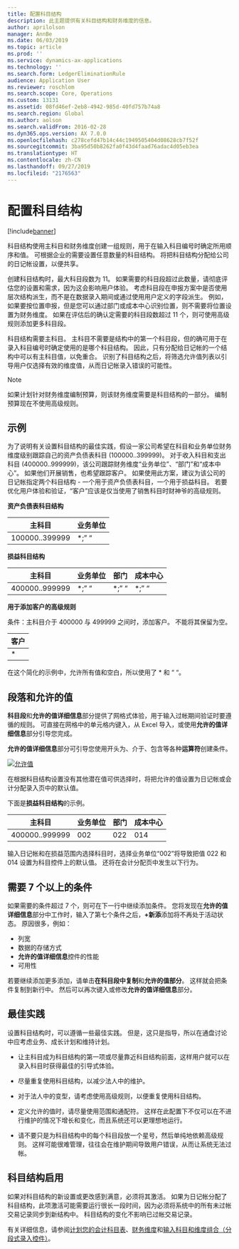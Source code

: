 ```yaml
---
title: 配置科目结构
description: 此主题提供有关科目结构和财务维度的信息。
author: aprilolson
manager: AnnBe
ms.date: 06/03/2019
ms.topic: article
ms.prod: ''
ms.service: dynamics-ax-applications
ms.technology: ''
ms.search.form: LedgerEliminationRule
audience: Application User
ms.reviewer: roschlom
ms.search.scope: Core, Operations
ms.custom: 13131
ms.assetid: 08fd46ef-2eb8-4942-985d-40fd757b74a8
ms.search.region: Global
ms.author: aolson
ms.search.validFrom: 2016-02-28
ms.dyn365.ops.version: AX 7.0.0
ms.openlocfilehash: c278cefd47b14c44c1949505404d08628cb7f52f
ms.sourcegitcommit: 3ba95d50b8262fa0f43d4faad76adac4d05eb3ea
ms.translationtype: HT
ms.contentlocale: zh-CN
ms.lasthandoff: 09/27/2019
ms.locfileid: "2176563"
---
```

# <a name="configure-account-structures"></a>配置科目结构

[!include[banner](../includes/banner.md)]

科目结构使用主科目和财务维度创建一组规则，用于在输入科目编号时确定所用顺序和值。 可根据企业的需要设置任意数量的科目结构。 将把科目结构分配给公司的日记帐设置，以便共享。

创建科目结构时，最大科目段数为 11。 如果需要的科目段超过此数量，请彻底评估您的设置和需求，因为这会影响用户体验。 考虑科目段在申报方案中是否使用层次结构派生，而不是在数据录入期间或通过使用用户定义的字段派生。 例如，如果要按位置申报，但是您可以通过部门或成本中心识别位置，则不需要将位置设置为财务维度。 如果在评估后的确认定需要的科目段数超过 11 个，则可使用高级规则添加更多科目段。

科目结构需要主科目。 主科目不需要是结构中的第一个科目段，但的确可用于在录入科目编号时确定使用的是哪个科目结构。 因此，只有分配给日记帐的一个结构中可以有主科目值，以免重合。 识别了科目结构之后，将筛选允许值列表以引导用户仅选择有效的维度值，从而日记帐录入错误的可能性。

> [!NOTE] 
> 如果计划针对财务维度编制预算，则该财务维度需要是科目结构的一部分。 编制预算现在不使用高级规则。

## <a name="example"></a>示例
为了说明有关设置科目结构的最佳实践，假设一家公司希望在科目和业务单位财务维度级别跟踪自己的资产负债表科目 (100000..399999)。 对于收入科目和支出科目 (400000..999999)，该公司跟踪财务维度“业务单位”、“部门”和“成本中心”。 如果他们开展销售，也希望跟踪客户。 如果使用此方案，建议为该公司的日记帐指定两个科目结构 - 一个用于资产负债表科目，一个用于损益科目。 若要优化用户体验和验证，“客户”应该是仅当使用了销售科目时财神爷的高级规则。

**资产负债表科目结构**

|主科目          | 业务单位    |
|----------------------|-----------|
|100000..399999 | *;” “|

**损益科目结构**

|主科目          | 业务单位    |部门          | 成本中心    |
|----------------------|-----------|----------------------|-----------|
|400000..999999 | *;” “|*;” “|*;” “|*;” “|

**用于添加客户的高级规则**

条件：主科目介于 400000 与 499999 之间时，添加客户。 不能将其保留为空。

|客户         |
|-----------------|
|* |

在这个简化的示例中，允许所有值和空白，所以使用了 * 和 “ “。

## <a name="segments-and-allowed-values"></a>段落和允许的值
**科目段**和**允许的值详细信息**部分提供了网格式体验，用于输入过帐期间验证时要遵循的规则。 可直接在网格中的单元格内键入，从 Excel 导入，或使用**允许的值详细信息**部分引导您完成。

**允许的值详细信息**部分可引导您使用开头为、介于、包含等各种**运算符**创建条件。

[![允许值](./media/account.png)](./media/account.png) 

在根据科目结构设置没有其他潜在值可供选择时，将把允许的值设置为日记帐或会计分配录入页中的默认值。

下面是**损益科目结构**的示例。

|主科目          | 业务单位    |部门          | 成本中心    |
|----------------------|-----------|----------------------|-----------|
|400000..999999 | 002 | 022 | 014 |

输入日记帐和在损益范围内选择科目时，选择业务单位“002”将导致把值 022 和 014 设置为科目控件上的默认值。 还将在会计分配页中发生以下行为。 

## <a name="more-than-7-criteria-needed"></a>需要 7 个以上的条件

如果需要的条件超过 7 个，则可在下一行中继续添加条件。 您将发现在**允许的值详细信息**部分中工作时，输入了第七个条件之后，**+新添**添加将不再处于活动状态。 原因很多，例如： 
 - 列宽 
 - 数据的存储方式 
 - **允许的值详细信息**控件的性能
 - 可用性  
 
若要继续添加更多添加，请单击**在科目段中复制**和**允许的值部分**。 这样就会把条件复制到新行中。 然后可以再次键入或修改**允许的值详细信息**部分。

## <a name="best-practices"></a>最佳实践
设置科目结构时，可以遵循一些最佳实践。 但是，这只是指导，所以在通盘讨论中应考虑业务、成长计划和维持计划。

- 让主科目成为科目结构的第一项或尽量靠近科目结构前面，这样用户就可以在录入科目时获得最佳的引导式体验。

- 尽量重复使用科目结构，以减少法人中的维护。

- 对于法人中的变型，请考虑使用高级规则，以便重复使用科目结构。

- 定义允许的值时，请尽量使用范围和通配符。 这样在此配置下不仅可以在不进行维护的情况下增长和变化，而且系统还可以更理想地运行。

- 请不要只是为科目结构中的每个科目段放一个星号，然后单纯地依赖高级规则。 这样可能很难管理，往往会在维护期间导致用户错误，从而让系统无法过帐。

## <a name="account-structure-activation"></a>科目结构启用
如果对科目结构的新设置或更改感到满意，必须将其激活。 如果为日记帐分配了科目结构，此项激活可能需要运行很长一段时间，因为必须将系统中的所有未过帐交易记录同步到新结构中。 科目结构的变化不影响已过帐交易记录。

有关详细信息，请参阅[计划您的会计科目表](plan-chart-of-accounts.md)、[财务维度](financial-dimensions.md)和[输入科目和维度组合（分段式录入控件）](enter-account-dimension-combinations-segmented-entry-control.md)。
